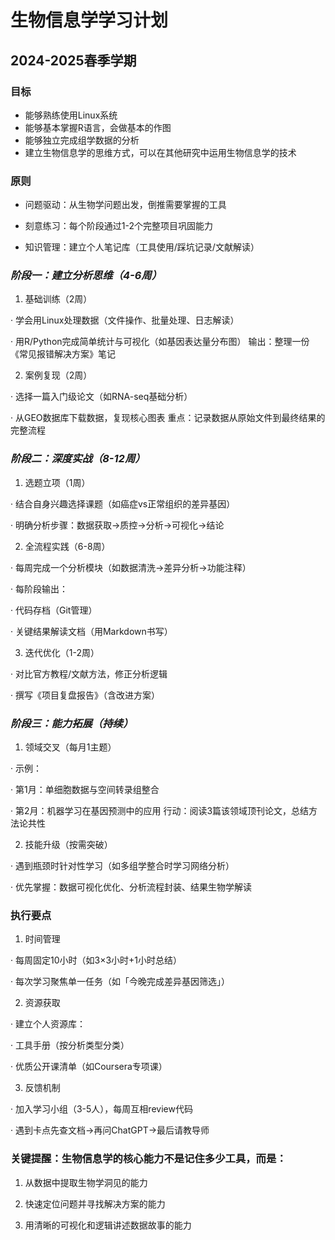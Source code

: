 # 生物信息学学习计划
## 2024-2025春季学期
### 目标
- 能够熟练使用Linux系统
- 能够基本掌握R语言，会做基本的作图
- 能够独立完成组学数据的分析
- 建立生物信息学的思维方式，可以在其他研究中运用生物信息学的技术

### 原则
- 问题驱动：从生物学问题出发，倒推需要掌握的工具

- 刻意练习：每个阶段通过1-2个完整项目巩固能力

- 知识管理：建立个人笔记库（工具使用/踩坑记录/文献解读）

### *阶段一：建立分析思维（4-6周）*

1. 基础训练（2周）

· 学会用Linux处理数据（文件操作、批量处理、日志解读）

· 用R/Python完成简单统计与可视化（如基因表达量分布图）
输出：整理一份《常见报错解决方案》笔记

2. 案例复现（2周）

· 选择一篇入门级论文（如RNA-seq基础分析）

· 从GEO数据库下载数据，复现核心图表
重点：记录数据从原始文件到最终结果的完整流程

### *阶段二：深度实战（8-12周）*

1. 选题立项（1周）

· 结合自身兴趣选择课题（如癌症vs正常组织的差异基因）

· 明确分析步骤：数据获取→质控→分析→可视化→结论

2. 全流程实践（6-8周）

· 每周完成一个分析模块（如数据清洗→差异分析→功能注释）

· 每阶段输出：

· 代码存档（Git管理）

· 关键结果解读文档（用Markdown书写）

3. 迭代优化（1-2周）

· 对比官方教程/文献方法，修正分析逻辑

· 撰写《项目复盘报告》（含改进方案）

### *阶段三：能力拓展（持续）*

1. 领域交叉（每月1主题）

· 示例：

· 第1月：单细胞数据与空间转录组整合

· 第2月：机器学习在基因预测中的应用
行动：阅读3篇该领域顶刊论文，总结方法论共性

2. 技能升级（按需突破）

· 遇到瓶颈时针对性学习（如多组学整合时学习网络分析）

· 优先掌握：数据可视化优化、分析流程封装、结果生物学解读

### 执行要点

1. 时间管理

· 每周固定10小时（如3×3小时+1小时总结）

· 每次学习聚焦单一任务（如「今晚完成差异基因筛选」）

2. 资源获取

· 建立个人资源库：

· 工具手册（按分析类型分类）

· 优质公开课清单（如Coursera专项课）

3. 反馈机制

· 加入学习小组（3-5人），每周互相review代码

· 遇到卡点先查文档→再问ChatGPT→最后请教导师


### 关键提醒：生物信息学的核心能力不是记住多少工具，而是：

1. 从数据中提取生物学洞见的能力

2. 快速定位问题并寻找解决方案的能力

3. 用清晰的可视化和逻辑讲述数据故事的能力
